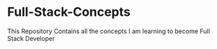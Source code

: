 # Full-Stack-Concepts
This Repository Contains all the concepts I am learning to become Full Stack Developer
